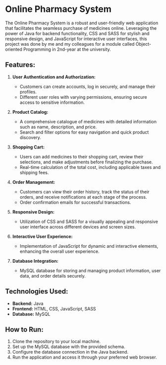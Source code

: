 # Online Pharmacy System

The Online Pharmacy System is a robust and user-friendly web application that facilitates the seamless purchase of medicines online. Leveraging the power of Java for backend functionality, CSS and SASS for stylish and responsive design, and JavaScript for interactive user interfaces, this project was done by me and my colleagues for a module called Object-oriented Programming in 2nd-year at the university.

## Features:

1. **User Authentication and Authorization:**
   - Customers can create accounts, log in securely, and manage their profiles.
   - Different user roles with varying permissions, ensuring secure access to sensitive information.

2. **Product Catalog:**
   - A comprehensive catalogue of medicines with detailed information such as name, description, and price.
   - Search and filter options for easy navigation and quick product discovery.

3. **Shopping Cart:**
   - Users can add medicines to their shopping cart, review their selections, and make adjustments before finalizing the purchase.
   - Real-time calculation of the total cost, including applicable taxes and shipping fees.

4. **Order Management:**
   - Customers can view their order history, track the status of their orders, and receive notifications at each stage of the process.
   - Order confirmation emails for successful transactions.

5. **Responsive Design:**
   - Utilization of CSS and SASS for a visually appealing and responsive user interface across different devices and screen sizes.

6. **Interactive User Experience:**
   - Implementation of JavaScript for dynamic and interactive elements, enhancing the overall user experience.

7. **Database Integration:**
   - MySQL database for storing and managing product information, user data, and order details securely.

## Technologies Used:

- **Backend:** Java
- **Frontend:** HTML, CSS, JavaScript, SASS
- **Database:** MySQL

## How to Run:

1. Clone the repository to your local machine.
2. Set up the MySQL database with the provided schema.
3. Configure the database connection in the Java backend.
4. Run the application and access it through your preferred web browser.
 
